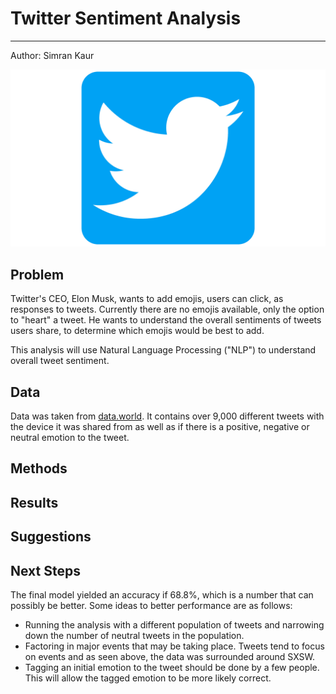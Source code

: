 # Twitter Sentiment Analysis
__________________________________________________________________________________________________________________________________
Author: Simran Kaur

![title](images/twitter_logo.jpeg)

## Problem

Twitter's CEO, Elon Musk, wants to add emojis, users can click, as responses to tweets. Currently there are no emojis available, only the option to "heart" a tweet. He wants to understand the overall sentiments of tweets users share, to determine which emojis would be best to add.

This analysis will use Natural Language Processing ("NLP") to understand overall tweet sentiment.

## Data

Data was taken from [data.world](https://data.world/crowdflower/brands-and-product-emotions). It contains over 9,000 different tweets with the device it was shared from as well as if there is a positive, negative or neutral emotion to the tweet.

## Methods

## Results

## Suggestions

## Next Steps

The final model yielded an accuracy if 68.8%, which is a number that can possibly be better. Some ideas to better performance are as follows:
* Running the analysis with a different population of tweets and narrowing down the number of neutral tweets in the population. 
* Factoring in major events that may be taking place. Tweets tend to focus on events and as seen above, the data was surrounded around SXSW. 
* Tagging an initial emotion to the tweet should be done by a few people. This will allow the tagged emotion to be more likely correct. 